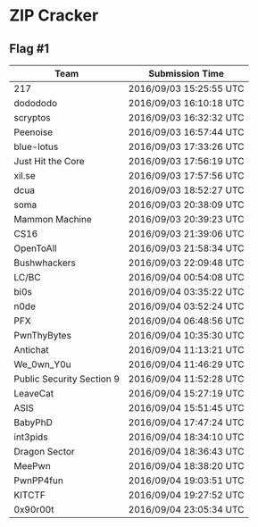 # ZIP Cracker

## Flag #1

|Team|Submission Time|
|------------|------------------|
|217|2016/09/03 15:25:55 UTC|
|dodododo|2016/09/03 16:10:18 UTC|
|scryptos|2016/09/03 16:32:32 UTC|
|Peenoise|2016/09/03 16:57:44 UTC|
|blue&#45;lotus|2016/09/03 17:33:26 UTC|
|Just Hit the Core|2016/09/03 17:56:19 UTC|
|xil&#46;se|2016/09/03 17:57:56 UTC|
|dcua|2016/09/03 18:52:27 UTC|
|soma|2016/09/03 20:38:09 UTC|
|Mammon Machine|2016/09/03 20:39:23 UTC|
|CS16|2016/09/03 21:39:06 UTC|
|OpenToAll|2016/09/03 21:58:34 UTC|
|Bushwhackers|2016/09/03 22:09:48 UTC|
|LC&#47;BC|2016/09/04 00:54:08 UTC|
|bi0s|2016/09/04 03:35:22 UTC|
|n0de|2016/09/04 03:52:24 UTC|
|PFX|2016/09/04 06:48:56 UTC|
|PwnThyBytes|2016/09/04 10:35:30 UTC|
|Antichat|2016/09/04 11:13:21 UTC|
|We&#95;0wn&#95;Y0u|2016/09/04 11:46:29 UTC|
|Public Security Section 9|2016/09/04 11:52:28 UTC|
|LeaveCat|2016/09/04 15:27:19 UTC|
|ASIS|2016/09/04 15:51:45 UTC|
|BabyPhD|2016/09/04 17:47:24 UTC|
|int3pids|2016/09/04 18:34:10 UTC|
|Dragon Sector|2016/09/04 18:36:43 UTC|
|MeePwn|2016/09/04 18:38:20 UTC|
|PwnPP4fun|2016/09/04 19:03:51 UTC|
|KITCTF|2016/09/04 19:27:52 UTC|
|0x90r00t|2016/09/04 23:05:34 UTC|

